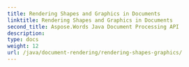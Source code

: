 ```yaml
---
title: Rendering Shapes and Graphics in Documents
linktitle: Rendering Shapes and Graphics in Documents
second_title: Aspose.Words Java Document Processing API
description: 
type: docs
weight: 12
url: /java/document-rendering/rendering-shapes-graphics/
---
```

